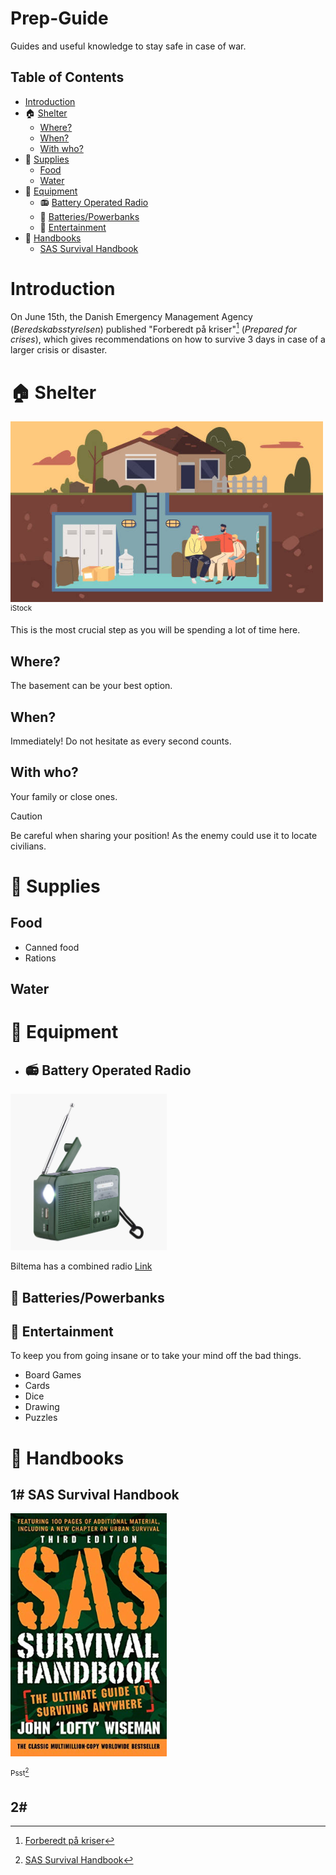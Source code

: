 # Prep-Guide
Guides and useful knowledge to stay safe in case of war.

## Table of Contents
- [Introduction](#introduction)
- 🏠 [Shelter](#-shelter)
  - [Where?](#where)
  - [When?](#when)
  - [With who?](#with-who)
- 🥫 [Supplies](#-supplies)
  - [Food](#food)
  - [Water](#water)
- 🧰 [Equipment](#-equipment)
  - 📻 [Battery Operated Radio](#-battery-operated-radio)
  - 🔋 [Batteries/Powerbanks](#-batteriespowerbanks)
  - 🧩 [Entertainment](#-entertainment)
- 📕 [Handbooks](#-handbooks)
  - [SAS Survival Handbook](#1-sas-survival-handbook)

# Introduction
On June 15th, the Danish Emergency Management Agency (*Beredskabsstyrelsen*) published "Forberedt på kriser"[^1] (*Prepared for crises*), which gives recommendations on how to survive 3 days in case of a larger crisis or disaster.

# 🏠 Shelter
<img src="/img/Bunker.jpg" width="500">
<sup>iStock</sup>

This is the most crucial step as you will be spending a lot of time here.

## Where?
The basement can be your best option.  

## When?
Immediately! Do not hesitate as every second counts. 

## With who?
Your family or close ones. 

> [!CAUTION]
> Be careful when sharing your position! As the enemy could use it to locate civilians.


# 🥫 Supplies
## Food
- Canned food
- Rations

## Water

# 🧰 Equipment
- ## 📻 Battery Operated Radio
<a href="https://www.biltema.dk/kontor---teknik/lyd/radio/nodradio-2000043994?gad_source=1"><img src="/img/Radio.jpg" alt="Battery Operated Radio" width="250"></a>

Biltema has a combined radio [Link](https://www.biltema.dk/kontor---teknik/lyd/radio/nodradio-2000043994?gad_source=1)

## 🔋 Batteries/Powerbanks

## 🧩 Entertainment
To keep you from going insane or to take your mind off the bad things. 
- Board Games
- Cards
- Dice
- Drawing
- Puzzles

# 📕 Handbooks
## 1# SAS Survival Handbook
<img src="/img/SasSurvivalHandbook.jpg" width="250">

<sup>Psst[^2]</sup>

## 2# 


[^1]: [Forberedt på kriser](https://www.brs.dk/da/forberedt/)
[^2]: [SAS Survival Handbook](https://annas-archive.gs/md5/073a3d2550a0027a48b8125fc93d6908)
